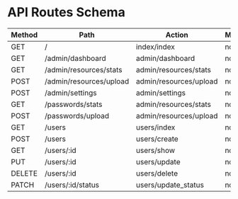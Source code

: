 # API Routes Schema

| Method | Path | Action | Middlewares |
|--------|------|--------|------------|
| GET | / | index/index | none |
| GET | /admin/dashboard | admin/dashboard | none |
| GET | /admin/resources/stats | admin/resources/stats | none |
| POST | /admin/resources/upload | admin/resources/upload | none |
| POST | /admin/settings | admin/settings | none |
| GET | /passwords/stats | admin/resources/stats | none |
| POST | /passwords/upload | admin/resources/upload | none |
| GET | /users | users/index | none |
| POST | /users | users/create | none |
| GET | /users/:id | users/show | none |
| PUT | /users/:id | users/update | none |
| DELETE | /users/:id | users/delete | none |
| PATCH | /users/:id/status | users/update_status | none |
